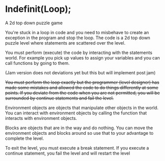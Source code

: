 # Indefinit(Loop);

A 2d top down puzzle game

You're stuck in a loop in code and you need to misbehave to create an exception in the program and stop the loop.
The code is a 2d top down puzzle level where statements are scattered over the level.

You must perform (execute) the code by interacting with the statements world. For example you pick up values to assign your variables and you can call functions by going to them.

(Jam version does not deviations yet but this but will implement post jam)

~~You must perform the loop exactly but the programmer (level designer) has made some mistakes and allowed the code to do things differently at some points. If you deviate from the code when you are not permitted, you will be surrounded by continue statements and fail the level.~~

Environment objects are objects that manipulate other objects in the world. You can interact with environment objects by calling the function that interacts with environment objects.

Blocks are objects that are in the way and do nothing. You can move the environment objects and blocks around so use that to your advantage to complete the level.

To exit the level, you must execute a break statement. If you execute a continue statement, you fail the level and will restart the level